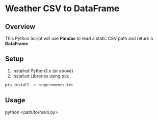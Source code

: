 # Weather CSV to DataFrame
## Overview
This Python Script will use **Pandas** to read a static CSV path and return a **DataFrame**

## Setup
1. Installed Python3.x (or above)
2. Installed Libraries using pip:
```bash
pip install -r requirements.txt
```

## Usage
python <path/to/main.py> 

